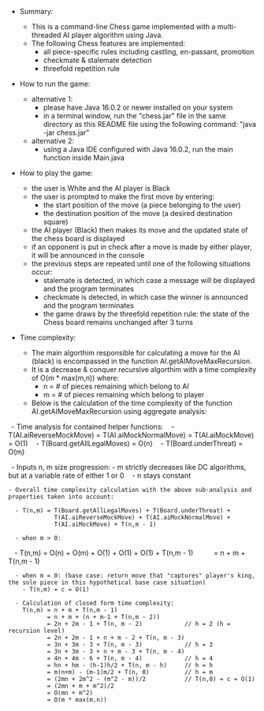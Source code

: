 - Summary:

    - This is a command-line Chess game implemented with a multi-threaded AI player algorithm using Java.
    - The following Chess features are implemented:
        - all piece-specific rules including castling, en-passant, promotion
        - checkmate & stalemate detection
        - threefold repetition rule
    

- How to run the game:

    - alternative 1:
        - please have Java 16.0.2 or newer installed on your system 
        - in a terminal window, run the "chess.jar" file in the same directory as this README file using the following command: "java -jar chess.jar"
    - alternative 2:
        - using a Java IDE configured with Java 16.0.2, run the main function inside Main.java
    

- How to play the game:

    - the user is White and the AI player is Black
    - the user is prompted to make the first move by entering:
        - the start position of the move (a piece belonging to the user)
        - the destination position of the move (a desired destination square)
    - the AI player (Black) then makes its move and the updated state of the chess board is displayed
    - if an opponent is put in check after a move is made by either player, it will be announced in the console 
    - the previous steps are repeated until one of the following situations occur:
        - stalemate is detected, in which case a message will be displayed and the program terminates
        - checkmate is detected, in which case the winner is announced and the program terminates
        - the game draws by the threefold repetition rule: the state of the Chess board remains unchanged after 3 turns


- Time complexity:

    - The main algorthim responsible for calculating a move for the AI (black) is encompassed in the function AI.getAIMoveMaxRecursion.
    - It is a decrease & conquer recursive algorthim with a time complexity of O(m * max(m,n)) where: 
      - n = # of pieces remaining which belong to AI 
      - m = # of pieces remaining which belong to player
    - Below is the calculation of the time complexity of the function AI.getAIMoveMaxRecursion using aggregate analysis:

    - Time analysis for contained helper functions: 
      - T(AI.aiReverseMockMove) = T(AI.aiMockNormalMove) = T(AI.aiMockMove) = O(1)
      - T(Board.getAllLegalMoves) = O(n)
      - T(Board.underThreat) = O(m) 

    - Inputs n, m size progression: 
      - m strictly decreases like DC algorithms, but at a variable rate of either 1 or 0
      - n stays constant

    - Overall time complexity calculation with the above sub-analysis and properties taken into account:

      - T(n,m) = T(Board.getAllLegalMoves) + T(Board.underThreat) +
                 T(AI.aiReverseMockMove) + T(AI.aiMockNormalMove) + 
                 T(AI.aiMockMove) + T(n,m - 1)

      - when m > 0:
        - T(n,m) = O(n) + O(m) + O(1) + O(1) + O(1) + T(n,m - 1) 
	             = n + m + T(n,m - 1) 

      - when m = 0: (base case: return move that "captures" player's king, the sole piece in this hypothetical base case situation)
        - T(n,m) = c = O(1)

	  - Calculation of closed form time complexity:
        T(n,m) = n + m + T(n,m - 1)               
			   = n + m + (n + m-1 + T(n,m - 2))
			   = 2n + 2m - 1 + T(n, m - 2)			  // h = 2 (h = recursion level)
			   = 2n + 2m - 1 + n + m - 2 + T(n, m - 3)
			   = 3n + 3m - 3 + T(n, m - 3)            // h = 3
			   = 3n + 3m - 3 + n + m - 3 + T(n, m - 4)
			   = 4n + 4m - 6 + T(n, m - 4)            // h = 4
			   = hn + hm - (h-1)h/2 + T(n, m - h)     // h = h
			   = m(n+m) - (m-1)m/2 + T(n, 0) 		  // h = m 
			   = (2mn + 2m^2 - (m^2 - m))/2           // T(n,0) = c = O(1)
			   = (2mn + m + m^2)/2
			   = O(mn + m^2)
			   = O(m * max(m,n))
